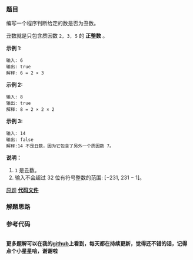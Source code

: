 ### 题目
编写一个程序判断给定的数是否为丑数。

丑数就是只包含质因数 `2, 3, 5` 的 **正整数** 。

**示例 1:**

    
    
    输入: 6
    输出: true
    解释: 6 = 2 × 3

**示例 2:**

    
    
    输入: 8
    输出: true
    解释: 8 = 2 × 2 × 2
    

**示例  3:**

    
    
    输入: 14
    输出: false 
    解释:14 不是丑数，因为它包含了另外一个质因数 7。

**说明：**

  1. `1` 是丑数。
  2. 输入不会超过 32 位有符号整数的范围: [−231,  231 − 1]。

[原题](https://leetcode-cn.com/problems/ugly-number/)    **[代码文件]()**


### 解题思路




### 参考代码

```go


```




**更多题解可以在我的[github](https://github.com/LZH139/leetcode_Go)上看到，每天都在持续更新，觉得还不错的话，记得点个小星星哈，谢谢啦**

